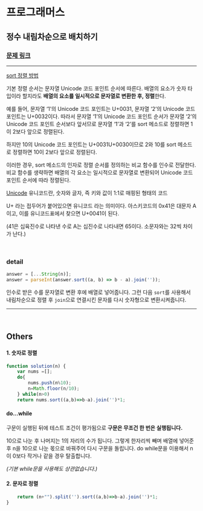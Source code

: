 # 프로그래머스

## 정수 내림차순으로 배치하기

### [문제 링크](https://programmers.co.kr/learn/courses/30/lessons/12933)

---

[sort 정렬 방법](https://poiemaweb.com/js-array-higher-order-function)

기본 정렬 순서는 문자열 Unicode 코드 포인트 순서에 따른다. 배열의 요소가 숫자 타입이라 할지라도 **배열의 요소를 일시적으로 문자열로 변환한 후, 정렬**한다.

예를 들어, 문자열 ‘1’의 Unicode 코드 포인트는 U+0031, 문자열 ‘2’의 Unicode 코드 포인트는 U+0032이다. 따라서 문자열 ‘1’의 Unicode 코드 포인트 순서가 문자열 ‘2’의 Unicode 코드 포인트 순서보다 앞서므로 문자열 ‘1’과 ‘2’를 sort 메소드로 정렬하면 1이 2보다 앞으로 정렬된다.

하지만 10의 Unicode 코드 포인트는 U+0031U+0030이므로 2와 10를 sort 메소드로 정렬하면 10이 2보다 앞으로 정렬된다.

이러한 경우, sort 메소드의 인자로 정렬 순서를 정의하는 비교 함수를 인수로 전달한다. 비교 함수를 생략하면 배열의 각 요소는 일시적으로 문자열로 변환되어 Unicode 코드 포인트 순서에 따라 정렬된다.

[Unicode](https://norux.me/31)
유니코드란, 숫자와 글자, 즉 키와 값이 1:1로 매핑된 형태의 코드

U+ 라는 접두어가 붙어있으면 유니코드 라는 의미이다. 아스키코드의 0x41은 대문자 A이고, 이를 유니코드표에서 찾으면 U+0041이 된다.

(41은 십육진수로 나타낸 수로 A는 십진수로 나타내면 65이다. 소문자와는 32씩 차이가 난다.)

<br />

### detail

```js
answer = [...String(n)];
answer = parseInt(answer.sort((a, b) => b - a).join(''));
```

인수로 받은 수를 문자열로 변환 후에 배열로 넣어줍니다.
그런 다음 `sort`를 사용해서 내림차순으로 정렬 후 `join`으로 연결시킨 문자를 다시 숫자형으로 변환시켜줍니다.

---

<br />

## Others

#### 1. 숫자로 정렬

```js
function solution(n) {
    var nums =[];
    do{
        nums.push(n%10);
        n=Math.floor(n/10);
    } while(n>0)
    return nums.sort((a,b)=>b-a).join('')*1;
```

#### do...while

구문이 실행된 뒤에 테스트 조건이 평가됨으로 **구문은 무조건 한 번은 실행됩니다.**

10으로 나눈 후 나머지는 1의 자리의 수가 됩니다.
그렇게 한자리씩 빼며 배열에 넣어준 후 n을 10으로 나눈 몫으로 바꿔주어 다시 구문을 돌립니다.
do while문을 이용해서 n이 0보다 작거나 같을 경우 탈출합니다.

_(기본 while문을 사용해도 상관없습니다.)_

#### 2. 문자로 정렬

```js
    return (n+"").split('').sort((a,b)=>b-a).join('')*1;
}
```
